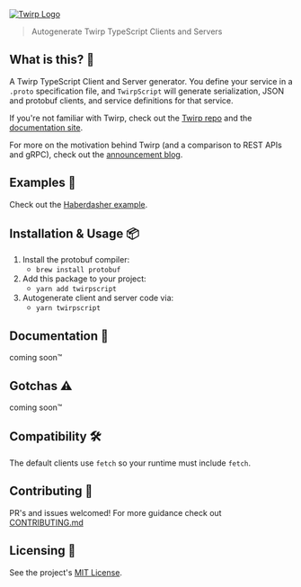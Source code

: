 <a href="https://github.com/twitchtv/twirp">
  <img alt="Twirp Logo" src="https://github.com/twitchtv/twirp/blob/master/logo.png?raw=true">
</a>

<blockquote>Autogenerate Twirp TypeScript Clients and Servers</blockquote>

## What is this? 🧐

A Twirp TypeScript Client and Server generator. You define your service in a `.proto` specification file, and `TwirpScript` will generate serialization, JSON and protobuf clients, and service definitions for that service.

If you're not familiar with Twirp, check out the [Twirp repo](https://github.com/twitchtv/twirp) and the [documentation site](https://twitchtv.github.io/twirp/docs/intro.html).

For more on the motivation behind Twirp (and a comparison to REST APIs and gRPC), check out the [announcement blog](https://blog.twitch.tv/en/2018/01/16/twirp-a-sweet-new-rpc-framework-for-go-5f2febbf35f/).

## Examples 🚀

Check out the [Haberdasher example](https://github.com/tatethurston/TwirpScript/blob/main/examples/haberdasher).

## Installation & Usage 📦

1. Install the protobuf compiler:
   - `brew install protobuf`
1. Add this package to your project:
   - `yarn add twirpscript`
1. Autogenerate client and server code via:
   - `yarn twirpscript`

## Documentation 📖

coming soon™️

## Gotchas ⚠️

coming soon™️

## Compatibility 🛠

The default clients use `fetch` so your runtime must include `fetch`.

## Contributing 👫

PR's and issues welcomed! For more guidance check out [CONTRIBUTING.md](https://github.com/tatethurston/TwirpScript/blob/main/CONTRIBUTING.md)

## Licensing 📃

See the project's [MIT License](https://github.com/tatethurston/TwirpScript/blob/main/LICENSE).

